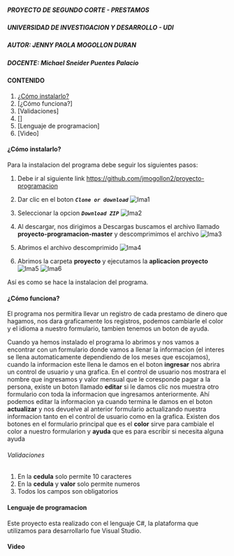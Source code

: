 ##### PROYECTO DE SEGUNDO CORTE - PRESTAMOS
##### UNIVERSIDAD DE INVESTIGACION Y DESARROLLO - UDI
##### AUTOR: JENNY PAOLA MOGOLLON DURAN
##### DOCENTE: Michael Sneider Puentes Palacio 

#### CONTENIDO
1. [¿Cómo instalarlo?](#cómo-instalarlo)
2. [¿Cómo funciona?]
3. [Validaciones]
4. []
5. [Lenguaje de programacion]
6. [Video]

#### ¿Cómo instalarlo?

Para la instalacion del programa debe seguir los siguientes pasos:
1. Debe ir al siguiente link
    https://github.com/jmogollon2/proyecto-programacion
    
2. Dar clic en el boton ***`Clone or download`***
   ![Ima1](https://user-images.githubusercontent.com/62104658/81888897-e981f600-9567-11ea-8af5-3c834e1ebc39.jpg)
   
3. Seleccionar la opcion ***`Download ZIP`*** 
   ![Ima2](https://user-images.githubusercontent.com/62104658/81888901-eb4bb980-9567-11ea-944a-fc4f60c52af2.jpg)

4. Al descargar, nos dirigimos a Descargas buscamos el archivo llamado **proyecto-programacion-master** y descomprimimos el archivo
   ![Ima3](https://user-images.githubusercontent.com/62104658/81888906-edae1380-9567-11ea-9454-65833f1cd3a7.jpg)
   
5. Abrimos el archivo descomprimido 
   ![Ima4](https://user-images.githubusercontent.com/62104658/81888912-f0106d80-9567-11ea-8144-a4eae3098649.jpg)
   
6. Abrimos la carpeta **proyecto** y ejecutamos la **aplicacion proyecto**
   ![Ima5](https://user-images.githubusercontent.com/62104658/81888918-f1da3100-9567-11ea-9aca-5f8d84e50189.jpg)  ![Ima6](https://user-images.githubusercontent.com/62104658/81888925-f3a3f480-9567-11ea-8de8-77c270ebcba5.jpg)
   
Así es como se hace la instalacion del programa.
   
#### ¿Cómo funciona?

El programa nos permitira llevar un registro de cada prestamo de dinero que hagamos, nos dara graficamente los registros, podemos cambiarle el color y el idioma a nuestro formulario, tambien tenemos un boton de ayuda.

Cuando ya hemos instalado el programa lo abrimos y nos vamos a encontrar con un formulario donde vamos a llenar la informacion (el interes se llena automaticamente dependiendo de los meses que escojamos), cuando la informacion este llena le damos en el boton **ingresar** nos abrira un control de usuario y una grafica.
En el control de usuario nos mostrara el nombre que ingresamos y valor mensual que le coresponde pagar a la persona, existe un boton llamado **editar** si le damos clic nos muestra otro formulario con toda la informacion que ingresamos anteriormente. Ahí podemos editar la informacion ya cuando termina le damos en el boton **actualizar** y nos devuelve al anterior formulario actualizando nuestra informacion tanto en el control de usuario como en la grafica.
Existen dos botones en el formulario principal que es el **color** sirve para cambiale el color a nuestro formularion y **ayuda** que es para escribir si necesita alguna ayuda



###### Validaciones
1. En la **cedula** solo permite 10 caracteres
2. En la **cedula** y **valor** solo permite numeros
3. Todos los campos son obligatorios


#### Lenguaje de programacion
Este proyecto esta realizado con el lenguaje C#, la plataforma que utilizamos para desarrollarlo fue Visual Studio.

#### Video



